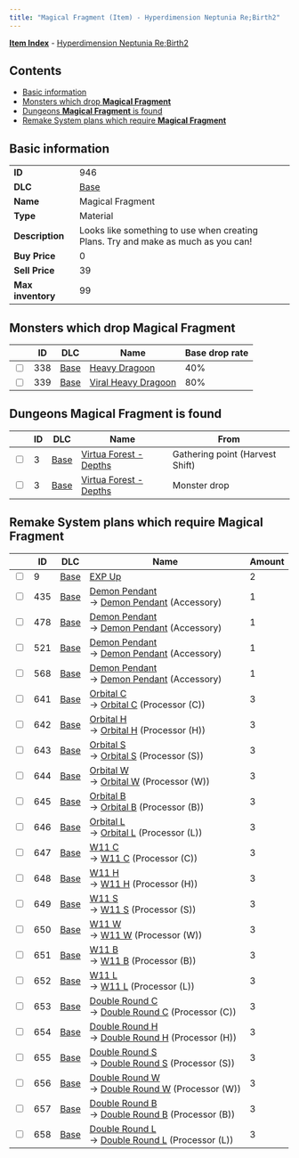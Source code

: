 ```yaml
---
title: "Magical Fragment (Item) - Hyperdimension Neptunia Re;Birth2"
---
```


[**Item Index**](/neptunia/rb2/item/index.html) - [Hyperdimension Neptunia Re;Birth2](/neptunia/rb2)

## Contents

- [Basic information](#basic-information)
- [Monsters which drop **Magical Fragment**](#monsters-which-drop-magical-fragment)
- [Dungeons **Magical Fragment** is found](#dungeons-magical-fragment-is-found)
- [Remake System plans which require **Magical Fragment**](#remake-system-plans-which-require-magical-fragment)

## Basic information

|   |   |
| -- | -- |
| **ID** | 946 |
| **DLC** | [Base](/neptunia/rb2/dlc/0-base.html) |
| **Name** | Magical Fragment |
| **Type** | Material |
| **Description** | Looks like something to use when creating Plans. Try and make as much as you can! |
| **Buy Price** | 0 |
| **Sell Price** | 39 |
| **Max inventory** | 99 |

## Monsters which drop **Magical Fragment**

|    | ID | DLC | Name | Base drop rate |
| -- | -- | --- | ---- | -------------- |
| <input type="checkbox" id="rb2-monster-0-338" class="trackbox" /> | 338 | [Base](/neptunia/rb2/dlc/0-base.html) | [Heavy Dragoon](/neptunia/rb2/monster/0-338-heavy-dragoon.html) | 40% |
| <input type="checkbox" id="rb2-monster-0-339" class="trackbox" /> | 339 | [Base](/neptunia/rb2/dlc/0-base.html) | [Viral Heavy Dragoon](/neptunia/rb2/monster/0-339-viral-heavy-dragoon.html) | 80% |

## Dungeons **Magical Fragment** is found

|    | ID | DLC | Name | From |
| -- | -- | --- | ---- | ---- |
| <input type="checkbox" id="rb2-dungeon-0-3" class="trackbox" /> | 3 | [Base](/neptunia/rb2/dlc/0-base.html) | [Virtua Forest - Depths](/neptunia/rb2/dungeon/0-3-virtua-forest-depths.html) | Gathering point (Harvest Shift) |
| <input type="checkbox" id="rb2-dungeon-0-3" class="trackbox" /> | 3 | [Base](/neptunia/rb2/dlc/0-base.html) | [Virtua Forest - Depths](/neptunia/rb2/dungeon/0-3-virtua-forest-depths.html) | Monster drop |

## Remake System plans which require **Magical Fragment**

|    | ID | DLC | Name | Amount |
| -- | -- | --- | ---- | ------ |
| <input type="checkbox" id="rb2-remake-0-9" class="trackbox" /> | 9 | [Base](/neptunia/rb2/dlc/0-base.html) | [EXP Up](/neptunia/rb2/remake/0-9-exp-up.html) | 2 |
| <input type="checkbox" id="rb2-remake-0-435" class="trackbox" /> | 435 | [Base](/neptunia/rb2/dlc/0-base.html) | [Demon Pendant](/neptunia/rb2/remake/0-435-demon-pendant.html)<br />→ [Demon Pendant](/neptunia/rb2/item/0-2352-demon-pendant.html) (Accessory) | 1 |
| <input type="checkbox" id="rb2-remake-0-478" class="trackbox" /> | 478 | [Base](/neptunia/rb2/dlc/0-base.html) | [Demon Pendant](/neptunia/rb2/remake/0-478-demon-pendant.html)<br />→ [Demon Pendant](/neptunia/rb2/item/0-2409-demon-pendant.html) (Accessory) | 1 |
| <input type="checkbox" id="rb2-remake-0-521" class="trackbox" /> | 521 | [Base](/neptunia/rb2/dlc/0-base.html) | [Demon Pendant](/neptunia/rb2/remake/0-521-demon-pendant.html)<br />→ [Demon Pendant](/neptunia/rb2/item/0-2468-demon-pendant.html) (Accessory) | 1 |
| <input type="checkbox" id="rb2-remake-0-568" class="trackbox" /> | 568 | [Base](/neptunia/rb2/dlc/0-base.html) | [Demon Pendant](/neptunia/rb2/remake/0-568-demon-pendant.html)<br />→ [Demon Pendant](/neptunia/rb2/item/0-2535-demon-pendant.html) (Accessory) | 1 |
| <input type="checkbox" id="rb2-remake-0-641" class="trackbox" /> | 641 | [Base](/neptunia/rb2/dlc/0-base.html) | [Orbital C](/neptunia/rb2/remake/0-641-orbital-c.html)<br />→ [Orbital C](/neptunia/rb2/item/0-3255-orbital-c.html) (Processor (C)) | 3 |
| <input type="checkbox" id="rb2-remake-0-642" class="trackbox" /> | 642 | [Base](/neptunia/rb2/dlc/0-base.html) | [Orbital H](/neptunia/rb2/remake/0-642-orbital-h.html)<br />→ [Orbital H](/neptunia/rb2/item/0-3256-orbital-h.html) (Processor (H)) | 3 |
| <input type="checkbox" id="rb2-remake-0-643" class="trackbox" /> | 643 | [Base](/neptunia/rb2/dlc/0-base.html) | [Orbital S](/neptunia/rb2/remake/0-643-orbital-s.html)<br />→ [Orbital S](/neptunia/rb2/item/0-3257-orbital-s.html) (Processor (S)) | 3 |
| <input type="checkbox" id="rb2-remake-0-644" class="trackbox" /> | 644 | [Base](/neptunia/rb2/dlc/0-base.html) | [Orbital W](/neptunia/rb2/remake/0-644-orbital-w.html)<br />→ [Orbital W](/neptunia/rb2/item/0-3258-orbital-w.html) (Processor (W)) | 3 |
| <input type="checkbox" id="rb2-remake-0-645" class="trackbox" /> | 645 | [Base](/neptunia/rb2/dlc/0-base.html) | [Orbital B](/neptunia/rb2/remake/0-645-orbital-b.html)<br />→ [Orbital B](/neptunia/rb2/item/0-3259-orbital-b.html) (Processor (B)) | 3 |
| <input type="checkbox" id="rb2-remake-0-646" class="trackbox" /> | 646 | [Base](/neptunia/rb2/dlc/0-base.html) | [Orbital L](/neptunia/rb2/remake/0-646-orbital-l.html)<br />→ [Orbital L](/neptunia/rb2/item/0-3260-orbital-l.html) (Processor (L)) | 3 |
| <input type="checkbox" id="rb2-remake-0-647" class="trackbox" /> | 647 | [Base](/neptunia/rb2/dlc/0-base.html) | [W11 C](/neptunia/rb2/remake/0-647-w11-c.html)<br />→ [W11 C](/neptunia/rb2/item/0-3357-w11-c.html) (Processor (C)) | 3 |
| <input type="checkbox" id="rb2-remake-0-648" class="trackbox" /> | 648 | [Base](/neptunia/rb2/dlc/0-base.html) | [W11 H](/neptunia/rb2/remake/0-648-w11-h.html)<br />→ [W11 H](/neptunia/rb2/item/0-3358-w11-h.html) (Processor (H)) | 3 |
| <input type="checkbox" id="rb2-remake-0-649" class="trackbox" /> | 649 | [Base](/neptunia/rb2/dlc/0-base.html) | [W11 S](/neptunia/rb2/remake/0-649-w11-s.html)<br />→ [W11 S](/neptunia/rb2/item/0-3359-w11-s.html) (Processor (S)) | 3 |
| <input type="checkbox" id="rb2-remake-0-650" class="trackbox" /> | 650 | [Base](/neptunia/rb2/dlc/0-base.html) | [W11 W](/neptunia/rb2/remake/0-650-w11-w.html)<br />→ [W11 W](/neptunia/rb2/item/0-3360-w11-w.html) (Processor (W)) | 3 |
| <input type="checkbox" id="rb2-remake-0-651" class="trackbox" /> | 651 | [Base](/neptunia/rb2/dlc/0-base.html) | [W11 B](/neptunia/rb2/remake/0-651-w11-b.html)<br />→ [W11 B](/neptunia/rb2/item/0-3361-w11-b.html) (Processor (B)) | 3 |
| <input type="checkbox" id="rb2-remake-0-652" class="trackbox" /> | 652 | [Base](/neptunia/rb2/dlc/0-base.html) | [W11 L](/neptunia/rb2/remake/0-652-w11-l.html)<br />→ [W11 L](/neptunia/rb2/item/0-3362-w11-l.html) (Processor (L)) | 3 |
| <input type="checkbox" id="rb2-remake-0-653" class="trackbox" /> | 653 | [Base](/neptunia/rb2/dlc/0-base.html) | [Double Round C](/neptunia/rb2/remake/0-653-double-round-c.html)<br />→ [Double Round C](/neptunia/rb2/item/0-3303-double-round-c.html) (Processor (C)) | 3 |
| <input type="checkbox" id="rb2-remake-0-654" class="trackbox" /> | 654 | [Base](/neptunia/rb2/dlc/0-base.html) | [Double Round H](/neptunia/rb2/remake/0-654-double-round-h.html)<br />→ [Double Round H](/neptunia/rb2/item/0-3304-double-round-h.html) (Processor (H)) | 3 |
| <input type="checkbox" id="rb2-remake-0-655" class="trackbox" /> | 655 | [Base](/neptunia/rb2/dlc/0-base.html) | [Double Round S](/neptunia/rb2/remake/0-655-double-round-s.html)<br />→ [Double Round S](/neptunia/rb2/item/0-3305-double-round-s.html) (Processor (S)) | 3 |
| <input type="checkbox" id="rb2-remake-0-656" class="trackbox" /> | 656 | [Base](/neptunia/rb2/dlc/0-base.html) | [Double Round W](/neptunia/rb2/remake/0-656-double-round-w.html)<br />→ [Double Round W](/neptunia/rb2/item/0-3306-double-round-w.html) (Processor (W)) | 3 |
| <input type="checkbox" id="rb2-remake-0-657" class="trackbox" /> | 657 | [Base](/neptunia/rb2/dlc/0-base.html) | [Double Round B](/neptunia/rb2/remake/0-657-double-round-b.html)<br />→ [Double Round B](/neptunia/rb2/item/0-3307-double-round-b.html) (Processor (B)) | 3 |
| <input type="checkbox" id="rb2-remake-0-658" class="trackbox" /> | 658 | [Base](/neptunia/rb2/dlc/0-base.html) | [Double Round L](/neptunia/rb2/remake/0-658-double-round-l.html)<br />→ [Double Round L](/neptunia/rb2/item/0-3308-double-round-l.html) (Processor (L)) | 3 |